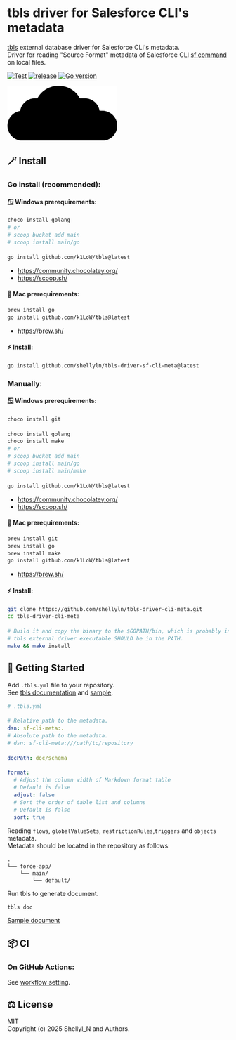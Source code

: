 # tbls driver for Salesforce CLI's metadata

[tbls](https://github.com/k1LoW/tbls?tab=readme-ov-file#external-database-driver) external database driver for Salesforce CLI's metadata.  
Driver for reading "Source Format" metadata of Salesforce CLI [sf command](https://developer.salesforce.com/docs/atlas.en-us.sfdx_setup.meta/sfdx_setup/sfdx_setup_install_cli.htm) on local files.

[![Test](https://github.com/shellyln/tbls-driver-sf-cli-meta/actions/workflows/test.yml/badge.svg)](https://github.com/shellyln/tbls-driver-sf-cli-meta/actions/workflows/test.yml)
[![release](https://img.shields.io/github/v/release/shellyln/tbls-driver-sf-cli-meta)](https://github.com/shellyln/tbls-driver-sf-cli-meta/releases)
[![Go version](https://img.shields.io/github/go-mod/go-version/shellyln/tbls-driver-sf-cli-meta)](https://github.com/shellyln/tbls-driver-sf-cli-meta)

<img src="https://raw.githubusercontent.com/shellyln/tbls-driver-sf-cli-meta/master/_assets/logo-tbls-driver-sf-cli-meta.svg" alt="logo" style="width:250px;" width="250">

## 🪄 Install

### Go install (recommended):
#### 🪟 Windows prerequirements:
```bash
choco install golang
# or
# scoop bucket add main
# scoop install main/go

go install github.com/k1LoW/tbls@latest
```
* https://community.chocolatey.org/
* https://scoop.sh/

#### 🍎 Mac prerequirements:
```bash
brew install go
go install github.com/k1LoW/tbls@latest
```
* https://brew.sh/

#### ⚡️ Install:
```bash
go install github.com/shellyln/tbls-driver-sf-cli-meta@latest
```

### Manually:
#### 🪟 Windows prerequirements:
```bash
choco install git

choco install golang
choco install make
# or
# scoop bucket add main
# scoop install main/go
# scoop install main/make

go install github.com/k1LoW/tbls@latest
```
* https://community.chocolatey.org/
* https://scoop.sh/

#### 🍎 Mac prerequirements:
```bash
brew install git
brew install go
brew install make
go install github.com/k1LoW/tbls@latest
```
* https://brew.sh/

#### ⚡️ Install:
```bash
git clone https://github.com/shellyln/tbls-driver-cli-meta.git
cd tbls-driver-cli-meta

# Build it and copy the binary to the $GOPATH/bin, which is probably in the PATH.
# tbls external driver executable SHOULD be in the PATH.
make && make install
```


## 🚀 Getting Started
Add `.tbls.yml` file to your repository.  
See [tbls documentation](https://github.com/k1LoW/tbls?tab=readme-ov-file#document-format) and [sample](./.tbls.yml).
```yaml
# .tbls.yml

# Relative path to the metadata.
dsn: sf-cli-meta:.
# Absolute path to the metadata.
# dsn: sf-cli-meta:///path/to/repository

docPath: doc/schema

format:
  # Adjust the column width of Markdown format table
  # Default is false
  adjust: false
  # Sort the order of table list and columns
  # Default is false
  sort: true
```

Reading `flows`, `globalValueSets`, `restrictionRules`,`triggers` and `objects` metadata.  
Metadata should be located in the repository as follows:
```
.
└── force-app/
    └── main/
        └── default/
```

Run tbls to generate document.
```bash
tbls doc
```
[Sample document](sample/README.md)


## 📦 CI
### On GitHub Actions:

See [workflow setting](https://github.com/shellyln/tbls-driver-ci-test/blob/master/.github/workflows/test.yml).


## ⚖️ License

MIT  
Copyright (c) 2025 Shellyl_N and Authors.
